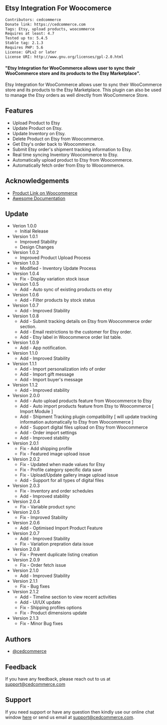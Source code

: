 
## Etsy Integration For Woocomerce
```bash
Contributors: cedcommerce
Donate link: https://cedcommerce.com
Tags: Etsy, upload products, woocommerce
Requires at least: 4.7
Tested up to: 5.4.5
Stable tag: 2.1.3
Requires PHP: 5.6
License: GPLv2 or later
License URI: http://www.gnu.org/licenses/gpl-2.0.html
```


#### "Etsy Integration for WooCommerce allows user to sync their WooCommerce store and its products to the Etsy Marketplace".

Etsy Integration for WooCommerce allows user to sync their WooCommerce store and its products to the Etsy Marketplace. This plugin can also be used to manage the Etsy orders as well directly from WooCommerce Store.



## Features

- Upload Product to Etsy
- Update Product on Etsy.
- Update Inventory on Etsy.
- Delete Product on Etsy from Woocommerce.
- Get Etsy's order back to Woocommerce.
- Submit Etsy order's shipment tracking information to Etsy.
- Real time syncing Inventory Woocommerce to Etsy.
- Automatically upload product to Etsy from Woocommerce.
- Automatically fetch order from Etsy to Woocommerce.


## Acknowledgements

 - [ Product Link on Woocommerce ](https://woocommerce.com/products/etsy-integration-for-woocommerce)
 - [ Awesome Documentation](https://woocommerce.com/document/etsy-integration-for-woocommerce/)


## Update
- Verion 1.0.0
    - Initial Release
- Version 1.0.1
    - Improved Stability
    - Design Changes
- Version 1.0.2
    - Improved Product Upload Process
- Version 1.0.3
    - Modified - Inventory Update Process
- Version 1.0.4
    - Fix - Display variation stock issue
- Version 1.0.5
    - Add - Auto sync of existing products on etsy
- Version 1.0.6
    - Add - Filter products by stock status
- Version 1.0.7
    - Add - Improved Stability
- Version 1.0.8
    - Add - Submit tracking details on Etsy from Woocommerce order section.
    - Add - Email restrictions to the customer for Etsy order.
    - Add - Etsy label in Woocommerce order list table.
- Version 1.0.9
    - Add - App notification.
- Version 1.1.0
    - Add - Improved Stability
- Version 1.1.1
    * Add - Import personalization info of order
    * Add - Import gift message
    * Add - Import buyer's message
- Version 1.1.2
    * Add - Improved stability
- Version 2.0.0
    * Add - Auto upload products feature from Woocommerce to Etsy
    * Add - Auto import products feature from Etsy to Woocommerce [ Import Module ]
    * Add - Shipment Tracking plugin compatibility [ will update tracking information automatically to Etsy from Woocommerce ]
    * Add - Support digital files upload on Etsy from Woocommerce
    * Add - Order import settings
    * Add - Improved stability
- Version 2.0.1
    * Fix - Add shipping profile 
    * Fix - Featured image upload issue
- Version 2.0.2
    * Fix - Updated when made values for Etsy
    * Fix - Profile category specific data save
    * Fix - Upload/Update gallery image upload issue
    * Add - Support for all types of digital files
- Version 2.0.3
    * Fix - Inventory and order schedules
    * Add - Improved stability
- Version 2.0.4
    * Fix - Variable product sync
- Version 2.0.5
    * Fix - Improved Stability
- Version 2.0.6
    * Add - Optimised Import Product Feature
- Version 2.0.7
    * Add - Improved Stability
    * Fix - Variation prepration data issue
- Version 2.0.8
    * Fix - Prevent duplicate listing creation
- Version 2.0.9
    * Fix - Order fetch issue
- Version 2.1.0
    * Add - Improved Stability
- Version 2.1.1
    * Fix - Bug fixes
- Version 2.1.2
    * Add - Timeline section to view recent activities
    * Add - UI/UX update
    * Fix - Shipping profiles options
    * Fix - Product dimensions update
- Version 2.1.3
    * Fix - Minor Bug fixes
## Authors

- [@cedcommerce](https://cedcommerce.com/)


## Feedback

If you have any feedback, please reach out to us at support@cedcommerce.com


## Support

If you need support or have any question then kindly use our online chat window [here](https://cedcommerce.com) or send us email at [support@cedcommerce.com](mailto:support@cedcommerce.com).
